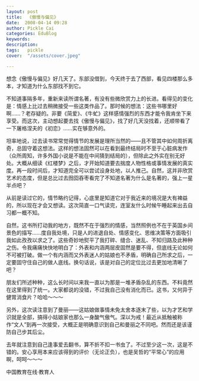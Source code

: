 ```yaml
---
layout: post  
title:  《傲慢与偏见》  
date:  2008-04-14 09:28  
author: Pickle Cai  
categories: EduBlog  
keywords: 
description:   
tags:	pickle   
cover:  "/assets/cover.jpeg"  

---  
```

    
想念《傲慢与偏见》好几天了。东部没借到，今天终于去了西部，看见四楼那么多本，才知道为什么东部找不到它。



不知道事隔多年，重新来读所谓名著，有没有些微欣赏力上的长进。看得见的变化是：情感上比过去稍微接受一些这类作品了。那时候的想法：这些书哪里好啊……？老存疑的。非要《简爱》、《牛虻》这样感情强烈的东西才能令我肯坐下来享受。而这次，主动想起要去找《傲慢与偏见》，找了好几天没找着，还顺带看了一下屠格涅夫的《初恋》……实在够意外的。



坦率地说，过去读书常常觉得情节的发展是理所当然的——且不管其中如何周折离奇，总固守着这想法。这样的想法固然可以在看到最终结局时不至于心脏病发作（众所周知，许多外国小说是不能在中间猜到结局的），但除此之外实在别无好处。大概从细读《红楼梦》之后，才开始知道要去揣度人物性格或事情发展的真实度。再一段时间后，才知道完全可以尝试设身处地，以人推己。自然，这并非欣赏艺术的态度，但是总比过去囫囵吞枣看完了不知道名著为什么是名著的，强上一星半点吧？



从前是读过它的，情节略约记得，心底里是知道它对于我近来的境况是大有裨益的，所以现在才会又想读。这次简直一口气读完，连室友什么时候午睡起来出去自习都一概不知。



自然，这书所打动我的地方，既然不在于强烈的情感，当然照例也不在于英国乡间景色的描写……度自我处境，只是人的进退自处、情感变化、思维决策等方面吸引我如此孜孜以求之了。这些奇妙地熨平了我打碎、缝合、迷乱、不知归路及此种种之伤。令我痛痛快快地明白了：外表和内涵两层皮固然是要不得，但底线无论如何不可被打破。做一个有内涵而又外表迷人的姑娘也不矛盾，明确自己所求之后，一定要固守住自己的做人底线。换句话说，该是对自己的定位比过去更加地清晰了吧？



朋友们所述种种，这么长时间以来我一直以为那是一堆矛盾杂乱的东西。不料竟然在这里得到了统一。大家都说的没错，不过我自己没有消化而已。这书，又何异于健胃消食片？哈哈～～～



另外，这次读注意到了曼丽——这姑娘做事情未免太舍本逐末了些，以为才艺和学识就是全部，搞得小姑娘家也那么一身酸气傲气。深以为戒！最近从抵触被称作“文人”到再一次接受，大概正是明确意识到自己和曼丽之不同吧。然而还是该谨防自己步其后尘。



去年就注意到自己逢事爱去翻书，算不折不扣一书虫了。不过至少这一次，这是不错的。安心享用本来应该得到的评价（无论正负），也是吴哲的“平常心”的应用啊，呵呵～～～



		    
 中国教育在线·教育人

